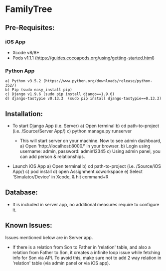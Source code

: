 # FamilyTree

## Pre-Requisites:

### iOS App

* Xcode v8/8+
* Pods v1.1.1 (https://guides.cocoapods.org/using/getting-started.html)

### Python App

	a) Python v3.5.2 (https://www.python.org/downloads/release/python-352/)
	b) Pip (sudo easy_install pip)
	c) Django v1.9.6 (sudo pip install django==1.9.6)
	d) django-tastypie v0.13.3  (sudo pip install django-tastypie==0.13.3)


## Installation:

* To start Django App (i.e. Server)
	a) Open terminal
	b) cd path-to-project (i.e. /Source/Server App/)
	c) python manage.py runserver
	
	- This will start server on your machine. Now to see admin dashboard,
	a) Open 'http://localhost:8000/' in your browser.
	b) Login using username: admin, password: admin12345
	c) Using admin panel, you can add person & relationships.

* Launch iOS App 
	a) Open terminal
	b) cd path-to-project (i.e. /Source/iOS App/)
	c) pod install
	d) open Assignment.xcworkspace
	e) Select 'Simulator/Device' in Xcode, & hit command+R


## Database:

* It is included in server app, no additional measures require to configure it.


## Known Issues:

Issues mentioned below are in Server app.

* If there is a relation from Son to Father in 'relation' table, and also a relation from Father to Son, it creates a infinite loop issue while fetching info for Son via API. To avoid this, make sure not to add 2 way relation in 'relation' table (via admin panel or via iOS app).
  
